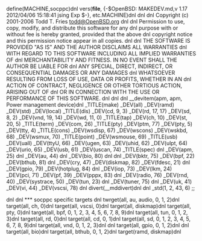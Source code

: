 define(MACHINE,socppc)dnl
vers(__file__,
	{-$OpenBSD: MAKEDEV.md,v 1.17 2012/04/06 15:18:41 jsing Exp $-},
etc.MACHINE)dnl
dnl
dnl Copyright (c) 2001-2006 Todd T. Fries <todd@OpenBSD.org>
dnl
dnl Permission to use, copy, modify, and distribute this software for any
dnl purpose with or without fee is hereby granted, provided that the above
dnl copyright notice and this permission notice appear in all copies.
dnl
dnl THE SOFTWARE IS PROVIDED "AS IS" AND THE AUTHOR DISCLAIMS ALL WARRANTIES
dnl WITH REGARD TO THIS SOFTWARE INCLUDING ALL IMPLIED WARRANTIES OF
dnl MERCHANTABILITY AND FITNESS. IN NO EVENT SHALL THE AUTHOR BE LIABLE FOR
dnl ANY SPECIAL, DIRECT, INDIRECT, OR CONSEQUENTIAL DAMAGES OR ANY DAMAGES
dnl WHATSOEVER RESULTING FROM LOSS OF USE, DATA OR PROFITS, WHETHER IN AN
dnl ACTION OF CONTRACT, NEGLIGENCE OR OTHER TORTIOUS ACTION, ARISING OUT OF
dnl OR IN CONNECTION WITH THE USE OR PERFORMANCE OF THIS SOFTWARE.
dnl
dnl
dnl __devitem(apm, apm, Power management device)dnl
_TITLE(make)
_DEV(all)
_DEV(ramd)
_DEV(std)
_DEV(local)
_TITLE(dis)
_DEV(cd, 9, 3)
_DEV(rd, 17, 17)
_DEV(sd, 8, 2)
_DEV(vnd, 19, 14)
_DEV(wd, 11, 0)
_TITLE(tap)
_DEV(ch, 10)
_DEV(st, 20, 5)
_TITLE(term)
_DEV(com, 26)
_TITLE(pty)
_DEV(ptm, 77)
_DEV(pty, 5)
_DEV(tty, 4)
_TITLE(cons)
_DEV(wsdisp, 67)
_DEV(wscons)
_DEV(wskbd, 68)
_DEV(wsmux, 70)
_TITLE(point)
_DEV(wsmouse, 69)
_TITLE(usb)
_DEV(uall)
_DEV(ttyU, 66)
_DEV(ugen, 63)
_DEV(uhid, 62)
_DEV(ulpt, 64)
_DEV(urio, 65)
_DEV(usb, 61)
_DEV(uscan, 74)
_TITLE(spec)
dnl _DEV(apm, 25)
dnl _DEV(au, 44)
dnl _DEV(bio, 80)
dnl dnl _DEV(bktr, 75)
_DEV(bpf, 22)
_DEV(bthub, 81)
dnl _DEV(cry, 47)
_DEV(diskmap, 82)
_DEV(fdesc, 21)
dnl _DEV(gpio, 79)
_DEV(hotplug, 84)
dnl _DEV(iop, 73)
_DEV(lkm, 24)
_DEV(pci, 71)
_DEV(pf, 39)
_DEV(pppx, 83)
dnl _DEV(radio, 76)
_DEV(rnd, 40)
_DEV(systrace, 50)
_DEV(tun, 23)
dnl _DEV(tuner, 75)
dnl _DEV(uk, 41)
_DEV(vi, 44)
_DEV(vscsi, 78)
dnl
divert(__mddivert)dnl
dnl
_std(1, 2, 43, 6)
	;;

dnl
dnl *** socppc specific targets
dnl
twrget(all, au, audio, 0, 1, 2)dnl
target(all, ch, 0)dnl
target(all, vscsi, 0)dnl
target(all, diskmap)dnl
target(all, pty, 0)dnl
target(all, bpf, 0, 1, 2, 3, 4, 5, 6, 7, 8, 9)dnl
target(all, tun, 0, 1, 2, 3)dnl
target(all, rd, 0)dnl
target(all, cd, 0, 1)dnl
target(all, sd, 0, 1, 2, 3, 4, 5, 6, 7, 8, 9)dnl
target(all, vnd, 0, 1, 2, 3)dnl
dnl target(all, gpio, 0, 1, 2)dnl
dnl target(all, bio)dnl
target(all, bthub, 0, 1, 2)dnl
target(ramd, diskmap)dnl
